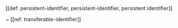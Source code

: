 [[def: persistent-identifier, persistent-identifier, persistent identifier]]

~ [[ref: transferable-identifier]]
